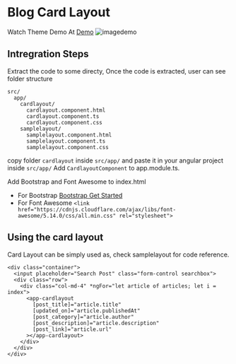 # Blog Card Layout
Watch Theme Demo At [Demo](https://dextrop.github.io/card-layout-blog/)
![imagedemo](https://ask-jennie-assets.s3.ap-south-1.amazonaws.com/card-layout-2.png)
## Intregration Steps

Extract the code to some directy, Once the code is extracted, user can see folder structure

```
src/
  app/
    cardlayout/
      cardlayout.component.html
      cardlayout.component.ts
      cardlayout.component.css
    samplelayout/
      samplelayout.component.html
      samplelayout.component.ts
      samplelayout.component.css      
```

copy folder `cardlayout` inside `src/app/` and paste it in your angular project inside `src/app/`
Add `CardlayoutComponent` to app.module.ts.

Add Bootstrap and Font Awesome to index.html 
- For Bootstrap [Bootstrap Get Started](https://getbootstrap.com/docs/5.0/getting-started/introduction/)
- For Font Awesome `<link href="https://cdnjs.cloudflare.com/ajax/libs/font-awesome/5.14.0/css/all.min.css" rel="stylesheet">`


## Using the card layout

Card Layout can be simply used as, check samplelayout for code reference.

```
<div class="container">
  <input placeholder="Search Post" class="form-control searchbox"> 
  <div class="row">
    <div class="col-md-4" *ngFor="let article of articles; let i = index">
      <app-cardlayout
        [post_title]="article.title"
        [updated_on]="article.publishedAt"
        [post_category]="article.author"
        [post_description]="article.description"    
        [post_link]="article.url"
      ></app-cardlayout>
    </div>
  </div>
</div>
```